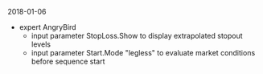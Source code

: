 
2018-01-06

- expert AngryBird
	- input parameter StopLoss.Show to display extrapolated stopout levels
	- input parameter Start.Mode "legless" to evaluate market conditions before sequence start
